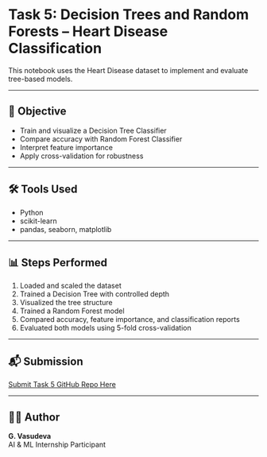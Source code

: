 # Task 5: Decision Trees and Random Forests – Heart Disease Classification

This notebook uses the Heart Disease dataset to implement and evaluate tree-based models.

---

## 🎯 Objective

- Train and visualize a Decision Tree Classifier
- Compare accuracy with Random Forest Classifier
- Interpret feature importance
- Apply cross-validation for robustness

---

## 🛠 Tools Used

- Python
- scikit-learn
- pandas, seaborn, matplotlib

---

## 📊 Steps Performed

1. Loaded and scaled the dataset
2. Trained a Decision Tree with controlled depth
3. Visualized the tree structure
4. Trained a Random Forest model
5. Compared accuracy, feature importance, and classification reports
6. Evaluated both models using 5-fold cross-validation

---

## 📬 Submission

[Submit Task 5 GitHub Repo Here](https://forms.gle/dqTJkbRFU7jYnkhD9)

---

## 👨‍💻 Author

**G. Vasudeva**  
AI & ML Internship Participant
